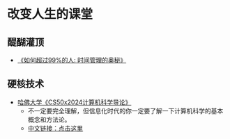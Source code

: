 # 改变人生的课堂

## 醍醐灌顶
- [《如何超过99%的人: 时间管理的奥秘》](https://www.youtube.com/watch?v=zWk69IPsMQs)

## 硬核技术
- [哈佛大学《CS50x2024计算机科学导论》](https://cs50.harvard.edu/x/2024/)
  - 不一定要完全理解，但信息化时代的你一定要了解一下计算机科学的基本概念和方法论。 
  - [中文链接：点击这里](https://www.bilibili.com/video/BV16k4y1X7KZ/?vd_source=accb82c8b70888ffa17d93b7ef831b33)
